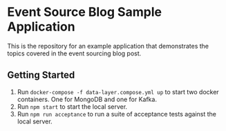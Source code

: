 
# Event Source Blog Sample Application

This is the repository for an example application that demonstrates the topics covered in the event sourcing blog post.

## Getting Started

1. Run `docker-compose -f data-layer.compose.yml up` to start two docker containers. One for MongoDB and one for Kafka.
2. Run `npm start` to start the local server.
3. Run `npm run acceptance` to run a suite of acceptance tests against the local server.